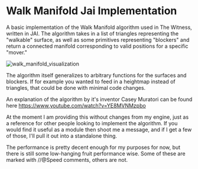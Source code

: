 # Walk Manifold Jai Implementation

A basic implementation of the Walk Manifold algorithm used in The Witness, written in JAI.
The algorithm takes in a list of triangles representing the "walkable" surface, as well as some primitives
representing "blockers" and return a connected manifold corresponding to valid positions for a specific "mover."

![walk_manifold_visualization](https://github.com/andrewjhaman/Walk-Manifold-Jai/blob/main/walk_manifold_01.gif?raw=true)

The algorithm itself generalizes to arbitrary functions for the surfaces and blockers. If for example you wanted
to feed in a heightmap instead of triangles, that could be done with minimal code changes.

An explanation of the algorithm by it's inventor Casey Muratori can be found here 
https://www.youtube.com/watch?v=YE8MVNMzpbo

At the moment I am providing this without changes from my engine, just as a reference for
other people looking to implement the algorithm. If you would find it useful as a module then shoot me a message, 
and if I get a few of those, I'll pull it out into a standalone thing.

The performance is pretty decent enough for my purposes for now, but there is still some low-hanging fruit performance wise.
Some of these are marked with //@Speed comments, others are not.

